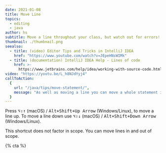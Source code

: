 ```yaml
---
date: 2021-01-08
title: Move Line
topics:
  - editing
  - java
author: hs
subtitle: Move a line throughout your class, but watch out for errors!
thumbnail: ./thumbnail.png
seealso:
  - title: (video) Editor Tips and Tricks in IntelliJ IDEA
    href: "https://www.youtube.com/watch?v=JEpeHNsWIMk"
  - title: (documentation) IntelliJ IDEA Help - Lines of code
    href: >-
      https://www.jetbrains.com/help/idea/working-with-source-code.html#editor_lines_code_blocks
video: "https://youtu.be/L_h8NJdYyj4"
callToAction:
  {
    url: "/java/tips/move-statement/",
    message: "As well as moving a line you can move a whole statement in the same scope!",
  }
---
```


Press <kbd>⌥⇧↑</kbd> (macOS) / <kbd>Alt+Shift+Up Arrow</kbd> (Windows/Linux), to move a line up. To move a line down use <kbd>⌥⇧↓</kbd> (macOS) / <kbd>Alt+Shift+Down Arrow</kbd> (Windows/Linux).

This shortcut does not factor in scope. You can move lines in and out of scope.

{% cta %}
